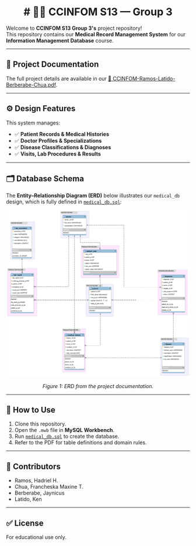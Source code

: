 <h1 align = "center"> # 👩‍⚕️ CCINFOM S13 — Group 3 </h1>

Welcome to **CCINFOM S13 Group 3's** project repository!  
This repository contains our **Medical Record Management System** for our **Information Management Database** course.

---

## 📄 **Project Documentation**

The full project details are available in our [📑 CCINFOM-Ramos-Latido-Berberabe-Chua.pdf](CCINFOM-Ramos-Latido-Berberabe-Chua.pdf).

---

## ⚙️ **Design Features**

This system manages:

- ✅ **Patient Records & Medical Histories**
- ✅ **Doctor Profiles & Specializations**
- ✅ **Disease Classifications & Diagnoses**
- ✅ **Visits, Lab Procedures & Results**

---

## 🗂️ **Database Schema**

The **Entity–Relationship Diagram (ERD)** below illustrates our `medical_db` design, which is fully defined in [`medical_db.sql`](medical_db.sql):

![Entity–Relationship Diagram](ERD-Version%201.png)

<p align="center"><em>Figure 1: ERD from the project documentation.</em></p>

---

## 📌 **How to Use**

1. Clone this repository.
2. Open the `.mwb` file in **MySQL Workbench**.
3. Run [`medical_db.sql`](medical_db.sql) to create the database.
4. Refer to the PDF for table definitions and domain rules.

---

## 👥 **Contributors**

- Ramos, Hadriel H.
- Chua, Francheska Maxine T.
- Berberabe, Jaynicus
- Latido, Ken

---

## ✅ **License**

For educational use only.

